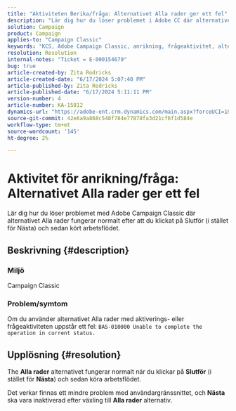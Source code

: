 ```yaml
---
title: "Aktiviteten Berika/fråga: Alternativet Alla rader ger ett fel"
description: "Lär dig hur du löser problemet i Adobe CC där alternativet Alla rader fungerar normalt när du klickar på Slutför och sedan kör arbetsflödet."
solution: Campaign
product: Campaign
applies-to: "Campaign Classic"
keywords: "KCS, Adobe Campaign Classic, anrikning, frågeaktivitet, alternativet Alla rader, fel"
resolution: Resolution
internal-notes: "Ticket = E-000154679"
bug: true
article-created-by: Zita Rodricks
article-created-date: "6/17/2024 5:07:40 PM"
article-published-by: Zita Rodricks
article-published-date: "6/17/2024 5:11:11 PM"
version-number: 4
article-number: KA-15812
dynamics-url: "https://adobe-ent.crm.dynamics.com/main.aspx?forceUCI=1&pagetype=entityrecord&etn=knowledgearticle&id=87c24018-cc2c-ef11-840a-002248084fbb"
source-git-commit: 42e6a9a868c548f784e77878fa3d21cf6f1d584e
workflow-type: tm+mt
source-wordcount: '145'
ht-degree: 2%

---
```


# Aktivitet för anrikning/fråga: Alternativet Alla rader ger ett fel


Lär dig hur du löser problemet med Adobe Campaign Classic där alternativet Alla rader fungerar normalt efter att du klickat på Slutför (i stället för Nästa) och sedan kört arbetsflödet.

## Beskrivning {#description}


### Miljö

Campaign Classic

### Problem/symtom

Om du använder alternativet Alla rader med aktiverings- eller frågeaktiviteten uppstår ett fel: `BAS-010000 Unable to complete the operation in current status.`


## Upplösning {#resolution}


The <b>Alla rader</b> alternativet fungerar normalt när du klickar på <b>Slutför</b> (i stället för <b>Nästa</b>) och sedan köra arbetsflödet.

Det verkar finnas ett mindre problem med användargränssnittet, och <b>Nästa</b> ska vara inaktiverad efter växling till <b>Alla rader</b> alternativ.
